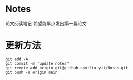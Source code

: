 # Notes
论文阅读笔记 希望能早点发出第一篇论文

# 更新方法
```
git add -A
git commit -m "update notes"
git remote add origin git@github.com:liu-yii/Notes.git
git push -u origin main
```
